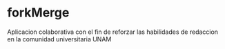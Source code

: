 # forkMerge
Aplicacion colaborativa con el fin de reforzar las habilidades de redaccion en la comunidad universitaria UNAM
